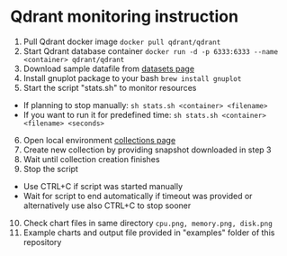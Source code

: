 # Qdrant monitoring instruction
1. Pull Qdrant docker image
`docker pull qdrant/qdrant`
2. Start Qdrant database container
`docker run -d -p 6333:6333 --name <container> qdrant/qdrant`
3. Download sample datafile from [datasets page](https://qdrant.tech/documentation/datasets/#available-datasets)
4. Install gnuplot package to your bash
`brew install gnuplot`
5. Start the script "stats.sh" to monitor resources
* If planning to stop manually: `sh stats.sh <container> <filename>`
* If you want to run it for predefined time: `sh stats.sh <container> <filename> <seconds>`
6. Open local environment [collections page](http://localhost:6333/dashboard#/collections)
7. Create new collection by providing snapshot downloaded in step 3
8. Wait until collection creation finishes
9. Stop the script
* Use CTRL+C if script was started manually
* Wait for script to end automatically if timeout was provided or alternatively use also CTRL+C to stop sooner
10. Check chart files in same directory
`cpu.png, memory.png, disk.png`
11. Example charts and output file provided in "examples" folder of this repository
